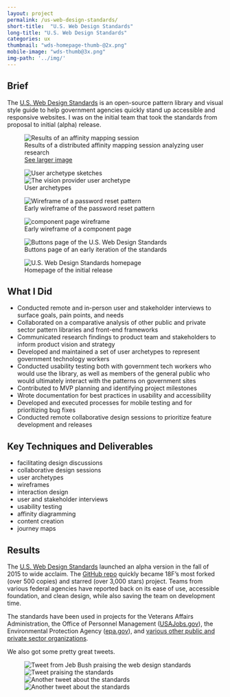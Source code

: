 ```yaml
---
layout: project
permalink: /us-web-design-standards/
short-title:  "U.S. Web Design Standards"
long-title: "U.S. Web Design Standards"
categories: ux
thumbnail: "wds-homepage-thumb-@2x.png" 
mobile-image: "wds-thumb@3x.png"
img-path: '../img/'
---
```


## Brief ##

The [U.S. Web Design Standards](https://standards.usa.gov) is an open-source pattern library and visual style guide to help government agencies quickly stand up accessible and responsive websites. I was on the initial team that took the standards from proposal to initial (alpha) release. 


<figure>
	<img src="{{ page.img-path }}/wds-affinity-mapping.png" alt="Results of an affinity mapping session" />
	<figcaption>
		Results of a distributed affinity mapping session analyzing user research 
	</figcaption>
	<a href="{{ page.img-path }}/wds-affinity-mapping-large.png">See larger image</a>
</figure>

<figure>
	<img src="{{ page.img-path }}/wds-user-archetypes.png" alt="User archetype sketches">
	<img src="{{ page.img-path }}/wds-user-archetype-detail.png" alt="The vision provider user archetype">
	<figcaption>User archetypes</figcaption>
</figure>
<figure>
	<img src="{{ page.img-path }}/wds-reset-password-wireframe.png" alt="Wireframe of a password reset pattern">
	<figcaption>Early wireframe of the password reset pattern</figcaption>
</figure>
<figure>
	<img src="{{ page.img-path }}/wds-library-component-page-wireframe.png" alt="component page wireframe">
	<figcaption>Early wireframe of a component page</figcaption>
</figure>
<figure>
	<img src="{{ page.img-path }}/wds-buttons-page-screenshot.png" alt="Buttons page of the U.S. Web Design Standards">
	<figcaption>Buttons page of an early iteration of the standards</figcaption>
</figure>
<figure>
	<img src="{{ page.img-path }}/wds-homepage.png" alt="U.S. Web Design Standards homepage">
	<figcaption>Homepage of the initial release</figcaption>
</figure>

## What I Did ##

* Conducted remote and in-person user and stakeholder interviews to surface goals, pain points, and needs
* Collaborated on a comparative analysis of other public and private sector pattern libraries and front-end frameworks
* Communicated research findings to product team and stakeholders to inform product vision and strategy
* Developed and maintained a set of user archetypes to represent government technology workers
* Conducted usability testing both with government tech workers who would use the library, as well as members of the general public who would ultimately interact with the patterns on government sites
* Contributed to MVP planning and identifying project milestones
* Wrote documentation for best practices in usability and accessibility
* Developed and executed processes for mobile testing and for prioritizing bug fixes 
* Conducted remote collaborative design sessions to prioritize feature development and releases

## Key Techniques and Deliverables ##
<ul class="skill-pills">
	<li>facilitating design discussions</li>
	<li>collaborative design sessions</li>
	<li>user archetypes</li>
	<li>wireframes</li>
	<li>interaction design</li>
	<li>user and stakeholder interviews</li>
	<li>usability testing</li>
	<li>affinity diagramming</li>
	<li>content creation</li>
	<li>journey maps</li>
</ul>

## Results ##

The [U.S. Web Design Standards](https://standards.usa.gov) launched an alpha version in the fall of 2015 to wide acclaim. The [GitHub repo](https://github.com/18F/web-design-standards) quickly became 18F’s most forked (over 500 copies) and starred (over 3,000 stars) project. Teams from various federal agencies have reported back on its ease of use, accessible foundation, and clean design, while also saving the team on development time. 

The standards have been used in projects for the Veterans Affairs Administration, the Office of Personnel Management ([USAJobs.gov](https://www.usajobs.gov)), the Environmental Protection Agency ([epa.gov](https://www.epa.gov)), and [various other public and private sector organizations](https://github.com/18F/web-design-standards/blob/staging/WHO_IS_USING_USWDS.md). 

We also got some pretty great tweets. 
<figure>
	<img src="{{ page.img-path }}/wds-Tweet-1-@2x.png" alt="Tweet from Jeb Bush praising the web design standards" longdesc="A tweet from Jeb Bush saying 'Gov't should be accessible & easy for the public to interact with. New web design standards are a good step forward.'">
	<img src="{{ page.img-path }}/wds-tweet-two@2x.png" alt="Tweet praising the standards" longdesc="A tweet from @stefanhartwig saying 'There are times when being a gubment employee is incredibly enticing. This is a dream gig for me' and linking to a blog post about the web design standards">
	<img src="{{ page.img-path }}/wds-tweet-three@2x.png" alt="Another tweet about the standards" longdesc="Tweet from @erikschmidt saying, 'Years ago I ran a government website. Something like this would have been really handy,' with a link to the original URL for the web design standards" >
	<img src="{{ page.img-path }}/wds-Tweet-four.png" alt="Another tweet about the standards" longdesc="Tweet from @alxndghall saying, 'WHAT A TIME TO BE ALIVE' and linking to a blog post about the web design standards" >

</figure>